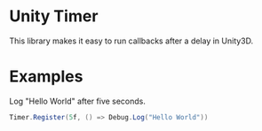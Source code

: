 # Unity Timer

This library makes it easy to run callbacks after a delay in Unity3D.

# Examples

Log "Hello World" after five seconds.

```c#
Timer.Register(5f, () => Debug.Log("Hello World"))
```
